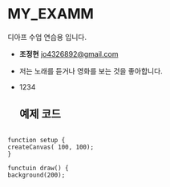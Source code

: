 # MY_EXAMM
디아프 수업 연습용 입니다.

- **조정현** jo4326892@gmail.com
- 저는 노래를 듣거나 영화를 보는 것을 좋아합니다.
- 1234

  ## 예제 코드
```

function setup {
createCanvas( 100, 100);
}

functuin draw() {
background(200);

```